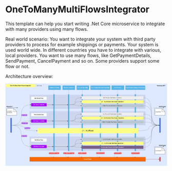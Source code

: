 # OneToManyMultiFlowsIntegrator

This template can help you start writing .Net Core microservice to integrate with many providers using many flows.

Real world scenario:
You want to integrate your system with third party providers to process for example shippings or payments.
Your system is used world wide.
In different countries you have to integrate with various, local providers.
You want to use many flows, like GetPaymentDetails, SendPayment, CancelPayment and so on.
Some providers support some flow or not.

Architecture overview:

![alt text](https://github.com/szubajak/one-to-many-flows-integrator/blob/master/overview.jpg)
